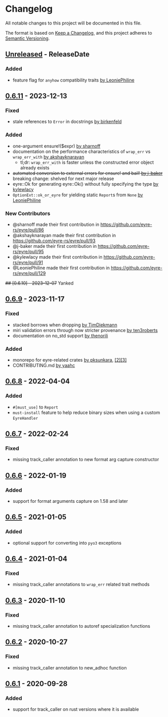 # Changelog
All notable changes to this project will be documented in this file.

The format is based on [Keep a Changelog](https://keepachangelog.com/en/1.0.0/),
and this project adheres to [Semantic Versioning](https://semver.org/spec/v2.0.0.html).

<!-- next-header -->

## [Unreleased] - ReleaseDate
### Added
- feature flag for `anyhow` compatibility traits [by LeoniePhiline](https://github.com/eyre-rs/eyre/pull/138)

## [0.6.11] - 2023-12-13
### Fixed
- stale references to `Error` in docstrings [by birkenfeld](https://github.com/eyre-rs/eyre/pull/87)

### Added
- one-argument ensure!($expr) [by sharnoff](https://github.com/eyre-rs/eyre/pull/86)
- documentation on the performance characteristics of `wrap_err` vs `wrap_err_with` [by akshayknarayan](https://github.com/eyre-rs/eyre/pull/93)
    - tl;dr: `wrap_err_with` is faster unless the constructed error object already exists
- ~~automated conversion to external errors for ensure! and bail! [by j-baker](https://github.com/eyre-rs/eyre/pull/95)~~ breaking change: shelved for next major release
- eyre::Ok for generating eyre::Ok() without fully specifying the type [by kylewlacy](https://github.com/eyre-rs/eyre/pull/91)
- `OptionExt::ok_or_eyre` for yielding static `Report`s from `None` [by LeoniePhiline](https://github.com/eyre-rs/eyre/pull/125)

### New Contributors
- @sharnoff made their first contribution in https://github.com/eyre-rs/eyre/pull/86
- @akshayknarayan made their first contribution in https://github.com/eyre-rs/eyre/pull/93
- @j-baker made their first contribution in https://github.com/eyre-rs/eyre/pull/95
- @kylewlacy made their first contribution in https://github.com/eyre-rs/eyre/pull/91
- @LeoniePhiline made their first contribution in https://github.com/eyre-rs/eyre/pull/129

~~## [0.6.10] - 2023-12-07~~ Yanked

## [0.6.9] - 2023-11-17
### Fixed
- stacked borrows when dropping [by TimDiekmann](https://github.com/eyre-rs/eyre/pull/81)
- miri validation errors through now stricter provenance [by ten3roberts](https://github.com/eyre-rs/eyre/pull/103)
- documentation on no_std support [by thenorili](https://github.com/eyre-rs/eyre/pull/111)

### Added
- monorepo for eyre-related crates [by pksunkara](https://github.com/eyre-rs/eyre/pull/104), [[2]](https://github.com/eyre-rs/eyre/pull/105)[[3]](https://github.com/eyre-rs/eyre/pull/107)
- CONTRIBUTING.md [by yaahc](https://github.com/eyre-rs/eyre/pull/99)

## [0.6.8] - 2022-04-04
### Added
- `#[must_use]` to `Report`
- `must-install` feature to help reduce binary sizes when using a custom `EyreHandler`

## [0.6.7] - 2022-02-24
### Fixed
- missing track_caller annotation to new format arg capture constructor

## [0.6.6] - 2022-01-19
### Added
- support for format arguments capture on 1.58 and later

## [0.6.5] - 2021-01-05
### Added
- optional support for converting into `pyo3` exceptions

## [0.6.4] - 2021-01-04
### Fixed
- missing track_caller annotations to `wrap_err` related trait methods

## [0.6.3] - 2020-11-10
### Fixed
- missing track_caller annotation to autoref specialization functions

## [0.6.2] - 2020-10-27
### Fixed
- missing track_caller annotation to new_adhoc function

## [0.6.1] - 2020-09-28
### Added
- support for track_caller on rust versions where it is available


<!-- next-url -->
[Unreleased]: https://github.com/eyre-rs/eyre/compare/v0.6.11...HEAD
[0.6.11]: https://github.com/eyre-rs/eyre/compare/v0.6.9...v0.6.11
[0.6.9]:  https://github.com/eyre-rs/eyre/compare/v0.6.8...v0.6.9
[0.6.8]:  https://github.com/eyre-rs/eyre/compare/v0.6.7...v0.6.8
[0.6.7]:  https://github.com/eyre-rs/eyre/compare/v0.6.6...v0.6.7
[0.6.6]:  https://github.com/eyre-rs/eyre/compare/v0.6.5...v0.6.6
[0.6.5]:  https://github.com/eyre-rs/eyre/compare/v0.6.4...v0.6.5
[0.6.4]:  https://github.com/eyre-rs/eyre/compare/v0.6.3...v0.6.4
[0.6.3]:  https://github.com/eyre-rs/eyre/compare/v0.6.2...v0.6.3
[0.6.2]:  https://github.com/eyre-rs/eyre/compare/v0.6.1...v0.6.2
[0.6.1]:  https://github.com/eyre-rs/eyre/releases/tag/v0.6.1

